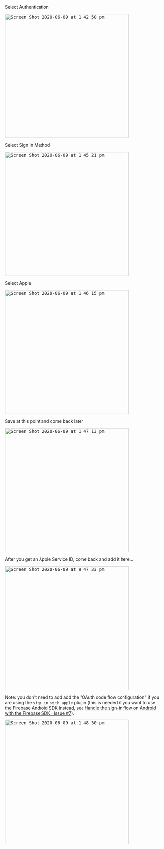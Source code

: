 Select Authentication 

<kbd><img width="400" alt="Screen Shot 2020-06-09 at 1 42 50 pm" src="https://user-images.githubusercontent.com/1059276/84108028-987bf980-aa62-11ea-894f-c0bfbcf154c3.png"></kbd>

Select Sign In Method 

<kbd><img width="400" alt="Screen Shot 2020-06-09 at 1 45 21 pm" src="https://user-images.githubusercontent.com/1059276/84108043-a598e880-aa62-11ea-9147-f76f0bfff93c.png"></kbd>

Select Apple 

<kbd><img width="400" alt="Screen Shot 2020-06-09 at 1 46 15 pm" src="https://user-images.githubusercontent.com/1059276/84108071-b2b5d780-aa62-11ea-98a0-37da57149676.png"></kbd>

Save at this point and come back later 

<kbd><img width="400" alt="Screen Shot 2020-06-09 at 1 47 13 pm" src="https://user-images.githubusercontent.com/1059276/84108089-bd706c80-aa62-11ea-870c-e22ee1ba6b08.png"></kbd>

After you get an Apple Service ID, come back and add it here... 

<kbd><img width="400" alt="Screen Shot 2020-06-09 at 9 47 33 pm" src="https://user-images.githubusercontent.com/1059276/84343644-19b2c800-abec-11ea-964d-e2f3c3187ab7.png"></kbd>

Note: you don't need to add add the "OAuth code flow configuration" if you are using the `sign_in_with_apple` plugin (this is needed if you want to use the Firebase Android SDK instead, see [Handle the sign-in flow on Android with the Firebase SDK · Issue #7](https://github.com/nickmeinhold/apple-sign-in-flutter-firebase/issues/7)).

<kbd><img width="400" alt="Screen Shot 2020-06-09 at 1 48 30 pm" src="https://user-images.githubusercontent.com/1059276/84108131-cfeaa600-aa62-11ea-9507-b637ec14a575.png"></kbd>
